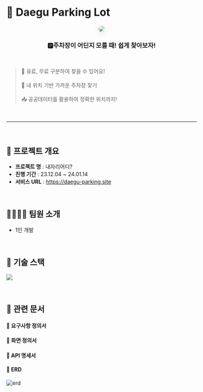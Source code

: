 # 🚗 Daegu Parking Lot


<div align="center">
  	<img src="https://velog.velcdn.com/images/app235/post/8e3b22c1-c496-465d-94cb-d28fff2167fc/image.png" style="border-radius:30px;box-shadow: rgba(17, 17, 26, 0.1) 0px 4px 16px, rgba(17, 17, 26, 0.05) 0px 8px 32px;" />
    <h3 align="center">🅿️주차장이 어딘지 모를 때! 쉽게 찾아보자!</h3> 
</div>

<br>

> 🤔 유료, 무료 구분하여 찾을 수 있어요! <br>  <br>
> 🤣 내 위치 기반 가까운 주차장 찾기 <br> <br>
> 📥 공공데이터를 활용하여 정확한 위치까지!

<br>

---

<br>

## 🚩 프로젝트 개요

- **프로젝트 명** : 내자리어디?
- **진행 기간** : 23.12.04 ~ 24.01.14
- **서비스 URL** : https://daegu-parking.site

<br>

## 👨‍👩‍👧‍👦 팀원 소개

- 1인 개발

<br/>


## 🔧 기술 스택


![](https://velog.velcdn.com/images/app235/post/9e4cd1d5-695c-4715-9500-87695171e110/image.png)


<br>

## 📝 관련 문서

#### 📌 요구사항 정의서

#### 📌 화면 정의서

#### 📌 API 명세서

#### 📌 ERD

![erd](https://velog.velcdn.com/images/app235/post/1a48cd9a-258e-4efe-8a65-b5bec413d2cd/image.png)
